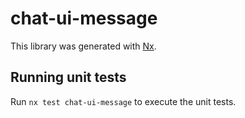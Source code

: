 # chat-ui-message

This library was generated with [Nx](https://nx.dev).

## Running unit tests

Run `nx test chat-ui-message` to execute the unit tests.
